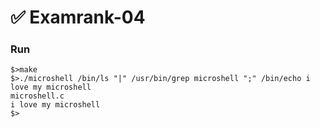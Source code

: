 # ✅ Examrank-04
### Run
```
$>make
$>./microshell /bin/ls "|" /usr/bin/grep microshell ";" /bin/echo i love my microshell
microshell.c
i love my microshell
$>
```
